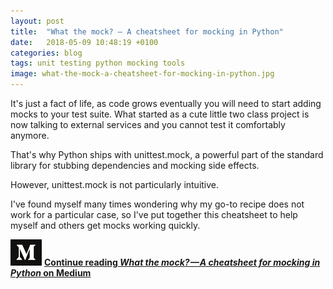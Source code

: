 ```yaml
---
layout: post
title:  "What the mock? — A cheatsheet for mocking in Python"
date:   2018-05-09 10:48:19 +0100
categories: blog
tags: unit testing python mocking tools
image: what-the-mock-a-cheatsheet-for-mocking-in-python.jpg
---
```


It's just a fact of life, as code grows eventually you will need to start adding mocks to your test suite. What started as a cute little two class project is now talking to external services and you cannot test it comfortably anymore.

That's why Python ships with unittest.mock, a powerful part of the standard library for stubbing dependencies and mocking side effects.

However, unittest.mock is not particularly intuitive.

I've found myself many times wondering why my go-to recipe does not work for a particular case, so I've put together this cheatsheet to help myself and others get mocks working quickly.

![Medium](/assets/medium-50px.png) **[Continue reading *What the mock? — A cheatsheet for mocking in Python* on Medium](https://medium.com/@yeraydiazdiaz/asyncio-coroutine-patterns-errors-and-cancellation-3bb422e961ff)**